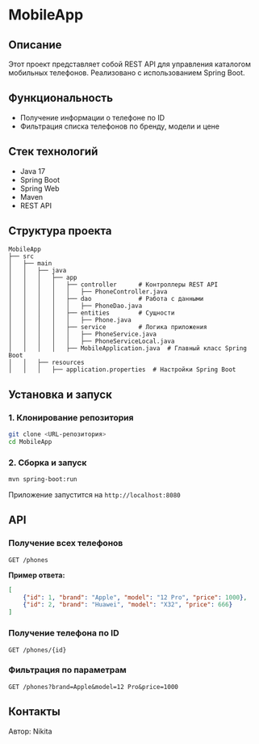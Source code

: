 # MobileApp

## Описание
Этот проект представляет собой REST API для управления каталогом мобильных телефонов. Реализовано с использованием Spring Boot.

## Функциональность
- Получение информации о телефоне по ID
- Фильтрация списка телефонов по бренду, модели и цене

## Стек технологий
- Java 17
- Spring Boot
- Spring Web
- Maven
- REST API

## Структура проекта
```
MobileApp
├── src
│   ├── main
│   │   ├── java
│   │   │   ├── app
│   │   │   │   ├── controller      # Контроллеры REST API
│   │   │   │   │   ├── PhoneController.java
│   │   │   │   ├── dao             # Работа с данными
│   │   │   │   │   ├── PhoneDao.java
│   │   │   │   ├── entities        # Сущности
│   │   │   │   │   ├── Phone.java
│   │   │   │   ├── service         # Логика приложения
│   │   │   │   │   ├── PhoneService.java
│   │   │   │   │   ├── PhoneServiceLocal.java
│   │   │   │   ├── MobileApplication.java  # Главный класс Spring Boot
│   │   ├── resources
│   │   │   ├── application.properties  # Настройки Spring Boot
```

## Установка и запуск
### 1. Клонирование репозитория
```sh
git clone <URL-репозитория>
cd MobileApp
```
### 2. Сборка и запуск
```sh
mvn spring-boot:run
```
Приложение запустится на `http://localhost:8080`

## API
### Получение всех телефонов
```http
GET /phones
```
**Пример ответа:**
```json
[
    {"id": 1, "brand": "Apple", "model": "12 Pro", "price": 1000},
    {"id": 2, "brand": "Huawei", "model": "X32", "price": 666}
]
```
### Получение телефона по ID
```http
GET /phones/{id}
```
### Фильтрация по параметрам
```http
GET /phones?brand=Apple&model=12 Pro&price=1000
```

## Контакты
Автор: Nikita

